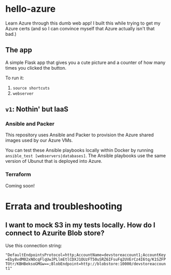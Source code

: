 # hello-azure

Learn Azure through this dumb web app! I built this while trying to get my Azure certs (and so I can
convince myself that Azure actually isn't that bad.)

## The app

A simple Flask app that gives you a cute picture and a counter of how many times you clicked the
button.

To run it:

1. `source shortcuts`
2. `webserver`

## `v1`: Nothin' but IaaS

### Ansible and Packer

This repository uses Ansible and Packer to provision the Azure shared images used by our Azure VMs.

You can test these Ansible playbooks locally within Docker by running `ansible_test [webservers|databases]`.
The Ansible playbooks use the same version of Ubunut that is deployed into Azure.

### Terraform

Coming soon!

# Errata and troubleshooting

## I want to mock S3 in my tests locally. How do I connect to Azurite Blob store?

Use this connection string:

`"DefaultEndpointsProtocol=http;AccountName=devstoreaccount1;AccountKey=Eby8vdM02xNOcqFlqUwJPLlmEtlCDXJ1OUzFT50uSRZ6IFsuFq2UVErCz4I6tq/K1SZFPTOtr/KBHBeksoGMGw==;BlobEndpoint=http://blobstore:10000/devstoreaccount1"`
